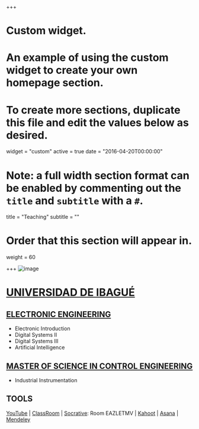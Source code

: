+++
# Custom widget.
# An example of using the custom widget to create your own homepage section.
# To create more sections, duplicate this file and edit the values below as desired.
widget = "custom"
active = true
date = "2016-04-20T00:00:00"

# Note: a full width section format can be enabled by commenting out the `title` and `subtitle` with a `#`.
title = "Teaching"
subtitle = ""

# Order that this section will appear in.
weight = 60

+++
![image](https://360grados.unibague.edu.co/img/logo.png.pagespeed.ce.XVV7CROa1B.png)


# [UNIVERSIDAD DE IBAGUÉ](https://www.unibague.edu.co)

## [ELECTRONIC ENGINEERING](https://electronica.unibague.edu.co)
* Electronic Introduction
* Digital Systems II
* Digital Systems III
* Artificial Intelligence

## [MASTER OF SCIENCE IN  CONTROL ENGINEERING](https://posgrados.unibague.edu.co/index.php/maestria-ingenieria-de-control-industria)
* Industrial Instrumentation


## **TOOLS**

[YouTube](https://www.youtube.com/channel/UCLbLx165yFqnZC-rptUWCng/featured?disable_polymer=true)
|
[ClassRoom](https://classroom.google.com/?emr=0)
|
[Socrative](https://www.socrative.com): Room EAZLETMV
|
[Kahoot](https://kahoot.it)
|
[Asana](https://app.asana.com/)
|
[Mendeley](https://www.mendeley.com)
